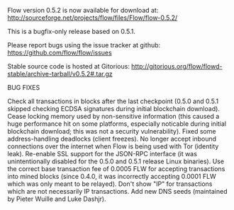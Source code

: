 Flow version 0.5.2 is now available for download at:
http://sourceforge.net/projects/flow/files/Flow/flow-0.5.2/

This is a bugfix-only release based on 0.5.1.

Please report bugs using the issue tracker at github:
https://github.com/flow/flow/issues

Stable source code is hosted at Gitorious:
http://gitorious.org/flow/flowd-stable/archive-tarball/v0.5.2#.tar.gz

BUG FIXES

Check all transactions in blocks after the last checkpoint (0.5.0 and 0.5.1 skipped checking ECDSA signatures during initial blockchain download).
Cease locking memory used by non-sensitive information (this caused a huge performance hit on some platforms, especially noticable during initial blockchain download; this was
not a security vulnerability).
Fixed some address-handling deadlocks (client freezes).
No longer accept inbound connections over the internet when Flow is being used with Tor (identity leak).
Re-enable SSL support for the JSON-RPC interface (it was unintentionally disabled for the 0.5.0 and 0.5.1 release Linux binaries).
Use the correct base transaction fee of 0.0005 FLW for accepting transactions into mined blocks (since 0.4.0, it was incorrectly accepting 0.0001 FLW which was only meant to be relayed).
Don't show "IP" for transactions which are not necessarily IP transactions.
Add new DNS seeds (maintained by Pieter Wuille and Luke Dashjr).
